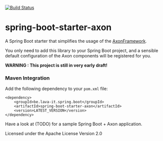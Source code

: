 [![Build Status](https://travis-ci.org/tomsoete/spring-boot-starter-axon.svg?branch=master)](https://travis-ci.org/tomsoete/spring-boot-starter-axon)

# spring-boot-starter-axon
A Spring Boot starter that simplifies the usage of the [AxonFramework](http://www.axonframework.org).


You only need to add this library to your Spring Boot project, and a sensible default configuration of the Axon components will be registered for you.


**WARNING : This project is still in very early draft!**



### Maven Integration
Add the following dependency to your ``pom.xml`` file:

```
<dependency>
	<groupId>be.lava-it.spring.boot</groupId>
	<artifactId>spring-boot-starter-axon</artifactId>
	<version>LATEST_VERSION</version>
</dependency>
```

Have a look at (TODO) for a sample Spring Boot + Axon application.


Licensed under the Apache License Version 2.0

